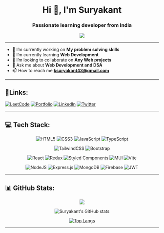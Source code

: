 <div align="center">
<h1>Hi 👋, I'm Suryakant</h1>
<h3>Passionate learning developer from India</h3>

[![](https://komarev.com/ghpvc/?username=IM-Suryakant-Kumar)](https://github.com/IM-Suryakant-Kumar)

</div>

---

-   🔭 I’m currently working on **My problem solving skills**
-   🌱 I’m currently learning **Web Development**
-   👯 I’m looking to collaborate on **Any Web projects**
-   💬 Ask me about **Web Development and DSA**
-   📫 How to reach me **[ksuryakant43@gmail.com](mailto:ksuryakant43@gmail.com, "ksuryakant43
ksuryakant43@gmail.com")**

---

## 🔗Links:

[![LeetCode](https://img.shields.io/badge/-LeetCode-FFA116?style=for-the-badge&logo=LeetCode&logoColor=black)](https://leetcode.com/sujeetsaxena78/)
[![Portfolio](https://img.shields.io/badge/Portfolio-%23000000.svg?style=for-the-badge&logo=firefox&logoColor=#FF7139)](https://suryakant-kumar.netlify.app/)
[![LinkedIn](https://img.shields.io/badge/linkedin-%230077B5.svg?style=for-the-badge&logo=linkedin&logoColor=white)](https://www.linkedin.com/in/suryakant-kumar)
[![Twitter](https://img.shields.io/badge/Twitter-%231DA1F2.svg?style=for-the-badge&logo=Twitter&logoColor=white)](https://twitter.com/Suryakant_91)

---
<!--
## 🧑‍💻 Projects

1.  ClenchSnap: A Social media app

    -   [![Static Badge](https://img.shields.io/badge/ClenchSnap-%233a86ff?logo=vercel&logoColor=black)](https://clench-snap.vercel.app/) [![Static Badge](https://img.shields.io/badge/ClenchSnap-%233a86ff?logo=github&logoColor=black)](https://github.com/IM-Suryakant-Kumar/ClenchSnap)

2.  ClenchCart: An E-commerce app

    -   [![Static Badge](https://img.shields.io/badge/ClenchCart-%233a86ff?logo=vercel&logoColor=black)](https://clench-cart.vercel.app/) [![Static Badge](https://img.shields.io/badge/ClenchCart-%233a86ff?logo=github&logoColor=black)](https://github.com/IM-Suryakant-Kumar/clench-cart)

3.  ClenchMedia: A video library app

    -   [![Static Badge](https://img.shields.io/badge/ClenchMedia-%233a86ff?logo=vercel&logoColor=black)](https://clench-media.vercel.app/) [![Static Badge](https://img.shields.io/badge/ClenchMedia-%233a86ff?logo=github&logoColor=black)](https://github.com/IM-Suryakant-Kumar/ClenchMedia)

4.  Van Life: A Travel Journal app

    -   [![Static Badge](https://img.shields.io/badge/Van_Life-%233a86ff?logo=netlify&logoColor=black)](https://van-life-v1.netlify.app/) [![Static Badge](https://img.shields.io/badge/Van_Life-%233a86ff?logo=github&logoColor=black)](https://github.com/IM-Suryakant-Kumar/van-life)

5.  Note App: A Markdown editor

    -   [![Static Badge](https://img.shields.io/badge/Note_App-%233a86ff?logo=netlify&logoColor=black)](https://note-app-v01.netlify.app/) [![Static Badge](https://img.shields.io/badge/Note_App-%233a86ff?logo=github&logoColor=black)](https://github.com/IM-Suryakant-Kumar/note-app)

6.  YouTube Clone: A video library app 

    -   [![Static Badge](https://img.shields.io/badge/YouTube_Clone-%233a86ff?logo=vercel&logoColor=black)](https://youtube-clone-rho-two.vercel.app/) [![Static Badge](https://img.shields.io/badge/YouTube_Clone-%233a86ff?logo=github&logoColor=black)](https://github.com/IM-Suryakant-Kumar/youtube-clone)

---
-->
## 💻 Tech Stack:

<div align="center">

![HTML5](https://img.shields.io/badge/html5-%23E34F26.svg?style=for-the-badge&logo=html5&logoColor=white)
![CSS3](https://img.shields.io/badge/css3-%231572B6.svg?style=for-the-badge&logo=css3&logoColor=white)
![JavaScript](https://img.shields.io/badge/javascript-%23323330.svg?style=for-the-badge&logo=javascript&logoColor=%23F7DF1E)
![TypeScript](https://img.shields.io/badge/typescript-%23007ACC.svg?style=for-the-badge&logo=typescript&logoColor=white)

![TailwindCSS](https://img.shields.io/badge/tailwindcss-%2338B2AC.svg?style=for-the-badge&logo=tailwind-css&logoColor=white)
![Bootstrap](https://img.shields.io/badge/bootstrap-%238511FA.svg?style=for-the-badge&logo=bootstrap&logoColor=white)

![React](https://img.shields.io/badge/react-%2320232a.svg?style=for-the-badge&logo=react&logoColor=%2361DAFB)
![Redux](https://img.shields.io/badge/redux-%23593d88.svg?style=for-the-badge&logo=redux&logoColor=white)
![Styled Components](https://img.shields.io/badge/styled--components-DB7093?style=for-the-badge&logo=styled-components&logoColor=white)
![MUI](https://img.shields.io/badge/MUI-%230081CB.svg?style=for-the-badge&logo=mui&logoColor=white)
![Vite](https://img.shields.io/badge/vite-%23646CFF.svg?style=for-the-badge&logo=vite&logoColor=white)

![NodeJS](https://img.shields.io/badge/node.js-6DA55F?style=for-the-badge&logo=node.js&logoColor=white)
![Express.js](https://img.shields.io/badge/express.js-%23404d59.svg?style=for-the-badge&logo=express&logoColor=%2361DAFB)
![MongoDB](https://img.shields.io/badge/MongoDB-%234ea94b.svg?style=for-the-badge&logo=mongodb&logoColor=white)
![Firebase](https://img.shields.io/badge/Firebase-039BE5?style=for-the-badge&logo=Firebase&logoColor=white)
![JWT](https://img.shields.io/badge/JWT-black?style=for-the-badge&logo=JSON%20web%20tokens)

 </div>

---

## 📊 GitHub Stats:

<div align="center">

![](https://github-readme-streak-stats.herokuapp.com/?user=IM-Suryakant-Kumar&theme=blue-green&hide_border=false)

![Suryakant's GitHub stats](https://github-readme-stats.vercel.app/api?username=IM-Suryakant-Kumar&show_icons=true&theme=blue-green&hide_border=false&include_all_commits=false&count_private=true)

[![Top Langs](https://github-readme-stats.vercel.app/api/top-langs/?username=IM-Suryakant-Kumar&theme=blue-green&hide_border=false&include_all_commits=false&count_private=false&layout=compact)](https://github.com/IM-Suryakant-Kumar/github-readme-stats)

</div>

---
